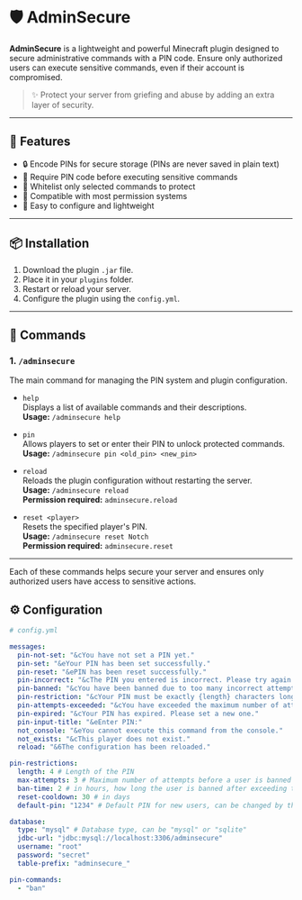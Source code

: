 # 🛡️ AdminSecure

**AdminSecure** is a lightweight and powerful Minecraft plugin designed to secure administrative commands with a PIN code. Ensure only authorized users can execute sensitive commands, even if their account is compromised.

> ✨ Protect your server from griefing and abuse by adding an extra layer of security.

---

## 🔐 Features

- 🔒 Encode PINs for secure storage (PINs are never saved in plain text)
- 🔢 Require PIN code before executing sensitive commands
- 📜 Whitelist only selected commands to protect
- 🧩 Compatible with most permission systems
- 🔄 Easy to configure and lightweight

---

## 📦 Installation

1. Download the plugin `.jar` file.
2. Place it in your `plugins` folder.
3. Restart or reload your server.
4. Configure the plugin using the `config.yml`.

---
## 📘 Commands

### 1. `/adminsecure`
The main command for managing the PIN system and plugin configuration.

- `help`  
  Displays a list of available commands and their descriptions.  
  **Usage:** `/adminsecure help`

- `pin`  
  Allows players to set or enter their PIN to unlock protected commands.  
  **Usage:** `/adminsecure pin <old_pin> <new_pin>`

- `reload`  
  Reloads the plugin configuration without restarting the server.  
  **Usage:** `/adminsecure reload`  
  **Permission required:** `adminsecure.reload`

- `reset <player>`  
  Resets the specified player's PIN.  
  **Usage:** `/adminsecure reset Notch`  
  **Permission required:** `adminsecure.reset`

---

Each of these commands helps secure your server and ensures only authorized users have access to sensitive actions.

## ⚙️ Configuration

```yaml
# config.yml

messages:
  pin-not-set: "&cYou have not set a PIN yet."
  pin-set: "&eYour PIN has been set successfully."
  pin-reset: "&ePIN has been reset successfully."
  pin-incorrect: "&cThe PIN you entered is incorrect. Please try again."
  pin-banned: "&cYou have been banned due to too many incorrect attempts."
  pin-restriction: "&cYour PIN must be exactly {length} characters long."
  pin-attempts-exceeded: "&cYou have exceeded the maximum number of attempts. Please try again later."
  pin-expired: "&cYour PIN has expired. Please set a new one."
  pin-input-title: "&eEnter PIN:"
  not_console: "&eYou cannot execute this command from the console."
  not_exists: "&cThis player does not exist."
  reload: "&6The configuration has been reloaded."

pin-restrictions:
  length: 4 # Length of the PIN
  max-attempts: 3 # Maximum number of attempts before a user is banned
  ban-time: 2 # in hours, how long the user is banned after exceeding the maximum number of attempts
  reset-cooldown: 30 # in days
  default-pin: "1234" # Default PIN for new users, can be changed by the user

database:
  type: "mysql" # Database type, can be "mysql" or "sqlite"
  jdbc-url: "jdbc:mysql://localhost:3306/adminsecure"
  username: "root"
  password: "secret"
  table-prefix: "adminsecure_"

pin-commands:
  - "ban"
